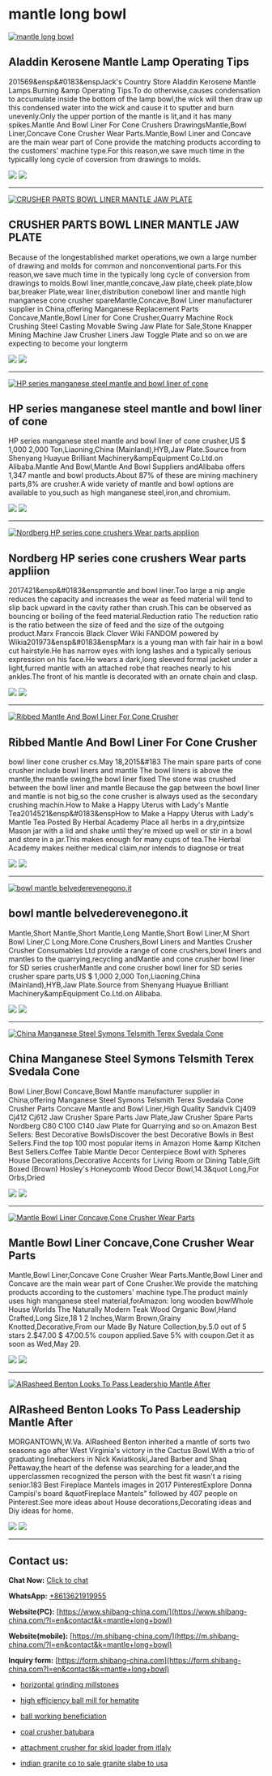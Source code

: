 # mantle long bowl

<a href="https://swt.shibang-china.com/?l=en&img&k=mantle+long+bowl" target="_blank">![mantle long bowl](http://static.shibang-china.com/all-800x300/1149.jpg)</a>

## Aladdin Kerosene Mantle Lamp Operating Tips
201569&ensp&#0183&enspJack's Country Store Aladdin Kerosene Mantle Lamps.Burning &amp Operating Tips.To do otherwise,causes condensation to accumulate inside the bottom of the lamp bowl,the wick will then draw up this condensed water into the wick and cause it to sputter and burn unevenly.Only the upper portion of the mantle is lit,and it has many spikes.Mantle And Bowl Liner For Cone Crushers DrawingsMantle,Bowl Liner,Concave Cone Crusher Wear Parts.Mantle,Bowl Liner and Concave are the main wear part of Cone provide the matching products according to the customers' machine type.For this reason,we save much time in the typicallly long cycle of coversion from drawings to molds.


<a href="https://whatsapp.shibangsoft.com/WhatsApp.php" target="_blank" title="WhatsApp">![](http://static.shibang-china.com/icon/whatsapp.png)</a> <a href="https://swt.shibang-china.com/?l=en&icon&k=mantle+long+bowl" target="_blank">![](http://static.shibang-china.com/icon/chat-en.png)</a>

---

<a href="https://swt.shibang-china.com/?l=en&img&k=mantle+long+bowl" target="_blank">![CRUSHER PARTS BOWL LINER MANTLE JAW PLATE](http://static.shibang-china.com/all-800x300/783.jpg)</a>

## CRUSHER PARTS BOWL LINER MANTLE JAW PLATE
Because of the longestablished market operations,we own a large number of drawing and molds for common and nonconventional parts.For this reason,we save much time in the typically long cycle of conversion from drawings to molds.Bowl liner,mantle,concave,Jaw plate,cheek plate,blow bar,breaker Plate,wear liner,distribution conebowl liner and mantle high manganese cone crusher spareMantle,Concave,Bowl Liner manufacturer supplier in China,offering Manganese Replacement Parts Concave,Mantle,Bowl Liner for Cone Crusher,Quarry Machine Rock Crushing Steel Casting Movable Swing Jaw Plate for Sale,Stone Knapper Mining Machine Jaw Crusher Liners Jaw Toggle Plate and so on.we are expecting to become your longterm


<a href="https://whatsapp.shibangsoft.com/WhatsApp.php" target="_blank" title="WhatsApp">![](http://static.shibang-china.com/icon/whatsapp.png)</a> <a href="https://swt.shibang-china.com/?l=en&icon&k=mantle+long+bowl" target="_blank">![](http://static.shibang-china.com/icon/chat-en.png)</a>

---

<a href="https://swt.shibang-china.com/?l=en&img&k=mantle+long+bowl" target="_blank">![HP series manganese steel mantle and bowl liner of cone](http://static.shibang-china.com/all-800x300/918.jpg)</a>

## HP series manganese steel mantle and bowl liner of cone
HP series manganese steel mantle and bowl liner of cone crusher,US $ 1,000 2,000 Ton,Liaoning,China (Mainland),HYB,Jaw Plate.Source from Shenyang Huayue Brilliant Machinery&ampEquipment Co.Ltd.on Alibaba.Mantle And Bowl,Mantle And Bowl Suppliers andAlibaba offers 1,347 mantle and bowl products.About 87% of these are mining machinery parts,8% are crusher.A wide variety of mantle and bowl options are available to you,such as high manganese steel,iron,and chromium.


<a href="https://whatsapp.shibangsoft.com/WhatsApp.php" target="_blank" title="WhatsApp">![](http://static.shibang-china.com/icon/whatsapp.png)</a> <a href="https://swt.shibang-china.com/?l=en&icon&k=mantle+long+bowl" target="_blank">![](http://static.shibang-china.com/icon/chat-en.png)</a>

---

<a href="https://swt.shibang-china.com/?l=en&img&k=mantle+long+bowl" target="_blank">![Nordberg HP series cone crushers Wear parts appliion](http://static.shibang-china.com/all-800x300/993.jpg)</a>

## Nordberg HP series cone crushers Wear parts appliion
2017421&ensp&#0183&enspmantle and bowl liner.Too large a nip angle reduces the capacity and increases the wear as feed material will tend to slip back upward in the cavity rather than crush.This can be observed as bouncing or boiling of the feed material.Reduction ratio The reduction ratio is the ratio between the size of feed and the size of the outgoing product.Marx Francois Black Clover Wiki FANDOM powered by Wikia201973&ensp&#0183&enspMarx is a young man with fair hair in a bowl cut hairstyle.He has narrow eyes with long lashes and a typically serious expression on his face.He wears a dark,long sleeved formal jacket under a light,furred mantle with an attached robe that reaches nearly to his ankles.The front of his mantle is decorated with an ornate chain and clasp.


<a href="https://whatsapp.shibangsoft.com/WhatsApp.php" target="_blank" title="WhatsApp">![](http://static.shibang-china.com/icon/whatsapp.png)</a> <a href="https://swt.shibang-china.com/?l=en&icon&k=mantle+long+bowl" target="_blank">![](http://static.shibang-china.com/icon/chat-en.png)</a>

---

<a href="https://swt.shibang-china.com/?l=en&img&k=mantle+long+bowl" target="_blank">![Ribbed Mantle And Bowl Liner For Cone Crusher](http://static.shibang-china.com/all-800x300/699.jpg)</a>

## Ribbed Mantle And Bowl Liner For Cone Crusher
bowl liner cone crusher cs.May 18,2015&#183 The main spare parts of cone crusher include bowl liners and mantle The bowl liners is above the mantle,the mantle swing,the bowl liner fixed The stone was crushed between the bowl liner and mantle Because the gap between the bowl liner and mantle is not big,so the cone crusher is always used as the secondary crushing machin.How to Make a Happy Uterus with Lady's Mantle Tea2014521&ensp&#0183&enspHow to Make a Happy Uterus with Lady's Mantle Tea Posted By Herbal Academy Place all herbs in a dry,pintsize Mason jar with a lid and shake until they're mixed up well or stir in a bowl and store in a jar.This makes enough for many cups of tea.The Herbal Academy makes neither medical claim,nor intends to diagnose or treat


<a href="https://whatsapp.shibangsoft.com/WhatsApp.php" target="_blank" title="WhatsApp">![](http://static.shibang-china.com/icon/whatsapp.png)</a> <a href="https://swt.shibang-china.com/?l=en&icon&k=mantle+long+bowl" target="_blank">![](http://static.shibang-china.com/icon/chat-en.png)</a>

---

<a href="https://swt.shibang-china.com/?l=en&img&k=mantle+long+bowl" target="_blank">![bowl mantle belvederevenegono.it](http://static.shibang-china.com/all-800x300/444.jpg)</a>

## bowl mantle belvederevenegono.it
Mantle,Short Mantle,Short Mantle,Long Mantle,Short Bowl Liner,M Short Bowl Liner,C Long.More.Cone Crushers,Bowl Liners and Mantles Crusher Crusher Consumables Ltd provide a range of cone crushers,bowl liners and mantles to the quarrying,recycling andMantle and cone crusher bowl liner for SD series crusherMantle and cone crusher bowl liner for SD series crusher spare parts,US $ 1,000 2,000 Ton,Liaoning,China (Mainland),HYB,Jaw Plate.Source from Shenyang Huayue Brilliant Machinery&ampEquipment Co.Ltd.on Alibaba.


<a href="https://whatsapp.shibangsoft.com/WhatsApp.php" target="_blank" title="WhatsApp">![](http://static.shibang-china.com/icon/whatsapp.png)</a> <a href="https://swt.shibang-china.com/?l=en&icon&k=mantle+long+bowl" target="_blank">![](http://static.shibang-china.com/icon/chat-en.png)</a>

---

<a href="https://swt.shibang-china.com/?l=en&img&k=mantle+long+bowl" target="_blank">![China Manganese Steel Symons Telsmith Terex Svedala Cone](http://static.shibang-china.com/all-800x300/149.jpg)</a>

## China Manganese Steel Symons Telsmith Terex Svedala Cone
Bowl Liner,Bowl Concave,Bowl Mantle manufacturer supplier in China,offering Manganese Steel Symons Telsmith Terex Svedala Cone Crusher Parts Concave Mantle and Bowl Liner,High Quality Sandvik Cj409 Cj412 Cj612 Jaw Crusher Spare Parts Jaw Plate,Jaw Crusher Spare Parts Nordberg C80 C100 C140 Jaw Plate for Quarrying and so on.Amazon Best Sellers: Best Decorative BowlsDiscover the best Decorative Bowls in Best Sellers.Find the top 100 most popular items in Amazon Home &amp Kitchen Best Sellers.Coffee Table Mantle Decor Centerpiece Bowl with Spheres House Decorations,Decorative Accents for Living Room or Dining Table,Gift Boxed (Brown) Hosley's Honeycomb Wood Decor Bowl,14.3&quot Long,For Orbs,Dried


<a href="https://whatsapp.shibangsoft.com/WhatsApp.php" target="_blank" title="WhatsApp">![](http://static.shibang-china.com/icon/whatsapp.png)</a> <a href="https://swt.shibang-china.com/?l=en&icon&k=mantle+long+bowl" target="_blank">![](http://static.shibang-china.com/icon/chat-en.png)</a>

---

<a href="https://swt.shibang-china.com/?l=en&img&k=mantle+long+bowl" target="_blank">![Mantle Bowl Liner Concave,Cone Crusher Wear Parts](http://static.shibang-china.com/all-800x300/750.jpg)</a>

## Mantle Bowl Liner Concave,Cone Crusher Wear Parts
Mantle,Bowl Liner,Concave Cone Crusher Wear Parts.Mantle,Bowl Liner and Concave are the main wear part of Cone Crusher.We provide the matching products according to the customers' machine type.The product mainly uses high manganese steel material,forAmazon: long wooden bowlWhole House Worlds The Naturally Modern Teak Wood Organic Bowl,Hand Crafted,Long Size,18 1 2 Inches,Warm Brown,Grainy Knotted,Decorative,From our Made By Nature Collection,by.5.0 out of 5 stars 2.$47.00 $ 47.00.5% coupon applied.Save 5% with coupon.Get it as soon as Wed,May 29.


<a href="https://whatsapp.shibangsoft.com/WhatsApp.php" target="_blank" title="WhatsApp">![](http://static.shibang-china.com/icon/whatsapp.png)</a> <a href="https://swt.shibang-china.com/?l=en&icon&k=mantle+long+bowl" target="_blank">![](http://static.shibang-china.com/icon/chat-en.png)</a>

---

<a href="https://swt.shibang-china.com/?l=en&img&k=mantle+long+bowl" target="_blank">![AlRasheed Benton Looks To Pass Leadership Mantle After](http://static.shibang-china.com/all-800x300/250.jpg)</a>

## AlRasheed Benton Looks To Pass Leadership Mantle After
MORGANTOWN,W.Va. AlRasheed Benton inherited a mantle of sorts two seasons ago after West Virginia's victory in the Cactus Bowl.With a trio of graduating linebackers in Nick Kwiatkoski,Jared Barber and Shaq Pettaway,the heart of the defense was searching for a leader,and the upperclassmen recognized the person with the best fit wasn't a rising senior.183 Best Fireplace Mantels images in 2017 PinterestExplore Donna Campisi's board &quotFireplace Mantels" followed by 407 people on Pinterest.See more ideas about House decorations,Decorating ideas and Diy ideas for home.


<a href="https://whatsapp.shibangsoft.com/WhatsApp.php" target="_blank" title="WhatsApp">![](http://static.shibang-china.com/icon/whatsapp.png)</a> <a href="https://swt.shibang-china.com/?l=en&icon&k=mantle+long+bowl" target="_blank">![](http://static.shibang-china.com/icon/chat-en.png)</a>

---
## Contact us:

**Chat Now:** [Click to chat](https://swt.shibang-china.com?l=en&contact&k=mantle+long+bowl)

**WhatsApp:**  [+8613621919955](https://whatsapp.shibangsoft.com/WhatsApp.php)

**Website(PC):** [https://www.shibang-china.com/](https://www.shibang-china.com/?l=en&contact&k=mantle+long+bowl)

**Website(mobile):** [https://m.shibang-china.com/](https://m.shibang-china.com/?l=en&contact&k=mantle+long+bowl)

**Inquiry form:** [https://form.shibang-china.com](https://form.shibang-china.com?l=en&contact&k=mantle+long+bowl)

* [horizontal grinding millstones](../121/horizontal%20grinding%20millstones.md)

* [high efficiency ball mill for hematite](../121/high%20efficiency%20ball%20mill%20for%20hematite.md)

* [ball working beneficiation](../120/ball%20working%20beneficiation.md)

* [coal crusher batubara](../111/coal%20crusher%20batubara.md)

* [attachment crusher for skid loader from itlaly](../114/attachment%20crusher%20for%20skid%20loader%20from%20itlaly.md)

* [indian granite co to sale granite slabe to usa](../116/indian%20granite%20co%20to%20sale%20granite%20slabe%20to%20usa.md)